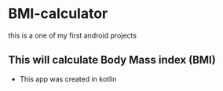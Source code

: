 # BMI-calculator
this is a one of my first android projects 

## This will calculate Body Mass index (BMI)
- This app was created in kotlin 
